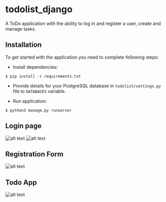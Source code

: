 # todolist_django

A ToDo application with the ability to log in and register a user, create and manage tasks.

## Installation

To get started with the application you need to complete following steps:

- Install dependencies:

```shell
$ pip install -r requirements.txt
```

- Provide details for your PostgreSQL database in `todolist/settings.py` file to `DATABASES` variable.

- Run application:

```shell
$ python3 manage.py runserver
```
## Login page
![alt text](https://user-images.githubusercontent.com/70347351/150178432-e12ce5c4-ca43-4541-a217-4d6e94c70452.png)
![alt text](https://user-images.githubusercontent.com/70347351/150178451-f193ea70-ab86-41de-8606-dcf535a549da.png)
## Registration Form
![alt text](https://user-images.githubusercontent.com/70347351/150178402-63fa391a-0bb8-4faf-be9f-53f0b481629d.png)
## Todo App
![alt text](https://user-images.githubusercontent.com/70347351/150178427-e8d3b187-2b6f-414d-859b-6d03c819a39b.png)
